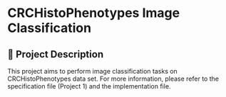 # **CRCHistoPhenotypes Image Classification**

## 🧬 Project Description

This project aims to perform image classification tasks on CRCHistoPhenotypes data set. For more information, please refer to the specification file (Project 1)  and the implementation file.

